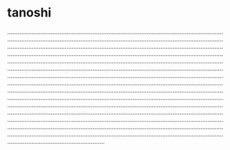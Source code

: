 # tanoshi

............................................................................................................................................................................................................................................................................................................................................................................................................................................................................................................................................................................................................................................................................................................................................................................................................................................................................................................................................................................................................................................................................................................................................................................................................................................................................................................................................................................................................................................................................................................................................................................................................................................................................................................................................................................................................................................................................................................................................................................................